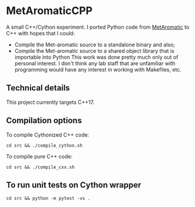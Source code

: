 # MetAromaticCPP
A small C++/Cython experiment. I ported Python code from [MetAromatic](https://github.com/dsw7/MetAromatic) to C++ with hopes that I could:
- Compile the Met-aromatic source to a standalone binary and also;
- Compile the Met-aromatic source to a shared object library that is importable into Python 
This work was done pretty much only out of personal interest. I don't think any lab staff that are unfamiliar with programming would have any interest in working with Makefiles, etc. 

## Technical details
This project currently targets C++17.

## Compilation options
To compile Cythonized C++ code:
```
cd src && ./compile_cython.sh
```
To compile pure C++ code:
```
cd src && ./compile_cxx.sh
```

## To run unit tests on Cython wrapper
```
cd src && python -m pytest -vs .
```
